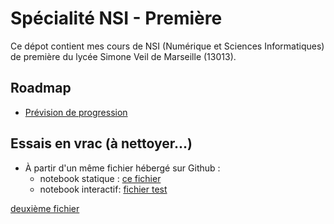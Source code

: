 # Spécialité NSI - Première

Ce dépot contient mes cours de NSI (Numérique et Sciences Informatiques) de première du lycée Simone Veil de Marseille (13013).

## Roadmap

* [Prévision de progression](./roadmap/progression.md)

## Essais en vrac (à nettoyer...)

* À partir d'un même fichier hébergé sur Github :
  * notebook statique : [ce fichier](./sandbox/essais.ipynb)
  * notebook interactif: [fichier test](https://notebook.basthon.fr/?from=https://raw.githubusercontent.com/padilla-nsi/1nsi/main/sandbox/essais.ipynb)

[deuxième fichier](https://notebook.basthon.fr/?from=https://raw.githubusercontent.com/padilla-nsi/1nsi/main/sandbox/NSI_0_Introduction_aux_notebooks.ipynb)


